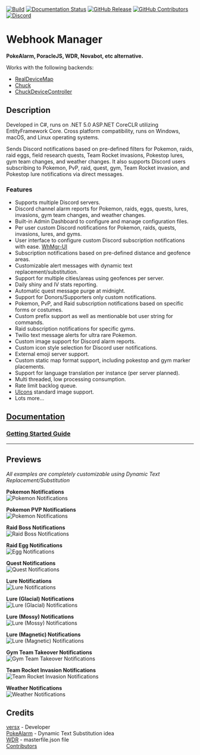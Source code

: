 [![Build](https://github.com/versx/WhMgr/workflows/.NET%20Core/badge.svg)](https://github.com/versx/WhMgr/actions)
[![Documentation Status](https://readthedocs.org/projects/whmgr/badge/?version=latest)](https://whmgr.rtfd.io)
[![GitHub Release](https://img.shields.io/github/release/versx/WhMgr.svg)](https://github.com/versx/WhMgr/releases/)
[![GitHub Contributors](https://img.shields.io/github/contributors/versx/WhMgr.svg)](https://github.com/versx/WhMgr/graphs/contributors/)
[![Discord](https://img.shields.io/discord/552003258000998401.svg?label=&logo=discord&logoColor=ffffff&color=7389D8&labelColor=6A7EC2)](https://discord.gg/zZ9h9Xa)  

# Webhook Manager  

**PokeAlarm, PoracleJS, WDR, Novabot, etc alternative.**  

Works with the following backends:  
- [RealDeviceMap](https://github.com/123FLO321/RealDeviceMap)  
- [Chuck](https://github.com/WatWowMap/Chuck)  
- [ChuckDeviceController](https://github.com/versx/ChuckDeviceController)  


## Description  
Developed in C#, runs on .NET 5.0 ASP.NET CoreCLR utilizing EntityFramework Core. Cross platform compatibility, runs on Windows, macOS, and Linux operating systems.  

Sends Discord notifications based on pre-defined filters for Pokemon, raids, raid eggs, field research quests, Team Rocket invasions, Pokestop lures, gym team changes, and weather changes. It also supports Discord users subscribing to Pokemon, PvP, raid, quest, gym, Team Rocket invasion, and Pokestop lure notifications via direct messages.

### Features  
- Supports multiple Discord servers.  
- Discord channel alarm reports for Pokemon, raids, eggs, quests, lures, invasions, gym team changes, and weather changes.  
- Built-in Admin Dashboard to configure and manage configuration files.  
- Per user custom Discord notifications for Pokemon, raids, quests, invasions, lures, and gyms.  
- User interface to configure custom Discord subscription notifications with ease. [WhMgr-UI](https://github.com/versx/WhMgr-UI)  
- Subscription notifications based on pre-defined distance and geofence areas.  
- Customizable alert messages with dynamic text replacement/substitution.  
- Support for multiple cities/areas using geofences per server.  
- Daily shiny and IV stats reporting.  
- Automatic quest message purge at midnight.  
- Support for Donors/Supporters only custom notifications.  
- Pokemon, PvP, and Raid subscription notifications based on specific forms or costumes.  
- Custom prefix support as well as mentionable bot user string for commands.  
- Raid subscription notifications for specific gyms.  
- Twilio text message alerts for ultra rare Pokemon.  
- Custom image support for Discord alarm reports.  
- Custom icon style selection for Discord user notifications.  
- External emoji server support.  
- Custom static map format support, including pokestop and gym marker placements.  
- Support for language translation per instance (per server planned).  
- Multi threaded, low processing consumption.  
- Rate limit backlog queue.
- [UIcons](https://github.com/uicons/uicons) standard image support.
- Lots more...  


## [Documentation](https://whmgr.rtfd.io/)  

### [Getting Started Guide](https://whmgr.readthedocs.io/en/latest/install/getting-started)  
<hr>  

## Previews  
*All examples are completely customizable using Dynamic Text Replacement/Substitution*  

__Pokemon Notifications__  
![Pokemon Notifications](.github/images/pkmn.png "Pokemon Notifications")  

__Pokemon PVP Notifications__  
![Pokemon Notifications](.github/images/pvp.png "Pokemon PVP Notifications")  

__Raid Boss Notifications__  
![Raid Boss Notifications](.github/images/raids.png "Raid Boss Notifications")  

__Raid Egg Notifications__  
![Egg Notifications](.github/images/eggs.png "Egg Notifications")  

__Quest Notifications__  
![Quest Notifications](.github/images/quests.png "Quest Notifications")  

__Lure Notifications__  
![Lure Notifications](.github/images/lure.png "Lure Notifications")  

__Lure (Glacial) Notifications__  
![Lure (Glacial) Notifications](.github/images/lure_glacial.png "Lure (Glacial) Notifications")  

__Lure (Mossy) Notifications__  
![Lure (Mossy) Notifications](.github/images/lure_mossy.png "Lure (Mossy) Notifications")  

__Lure (Magnetic) Notifications__  
![Lure (Magnetic) Notifications](.github/images/lure_magnetic.png "Lure (Magnetic) Notifications")  

__Gym Team Takeover Notifications__  
![Gym Team Takeover Notifications](.github/images/gyms.png "Gym Team Takeover Notifications")  

__Team Rocket Invasion Notifications__  
![Team Rocket Invasion Notifications](.github/images/invasions.png "Team Rocket Invasion Notifications")  

__Weather Notifications__  
![Weather Notifications](.github/images/weather.png "Weather Notifications")  


## Credits  
[versx](https://github.com/versx) - Developer  
[PokeAlarm](https://github.com/PokeAlarm/PokeAlarm) - Dynamic Text Substitution idea  
[WDR](https://github.com/PartTimeJS/WDR) - masterfile.json file  
[Contributors](https://github.com/versx/WhMgr/contributors)  